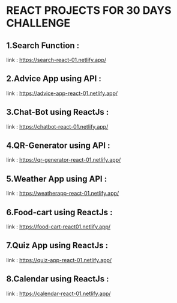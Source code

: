 # REACT PROJECTS FOR 30 DAYS CHALLENGE
## 1.Search Function :
link : https://search-react-01.netlify.app/
## 2.Advice App using API :
link : https://advice-app-react-01.netlify.app/
## 3.Chat-Bot using ReactJs :
link : https://chatbot-react-01.netlify.app/
## 4.QR-Generator using API :
link : https://qr-generator-react-01.netlify.app/
## 5.Weather App using API :
link : https://weatherapp-react-01.netlify.app/
## 6.Food-cart using ReactJs :
link : https://food-cart-react01.netlify.app/
## 7.Quiz App using ReactJs :
link : https://quiz-app-react-01.netlify.app/
## 8.Calendar using ReactJs :
link : https://calendar-react-01.netlify.app/
